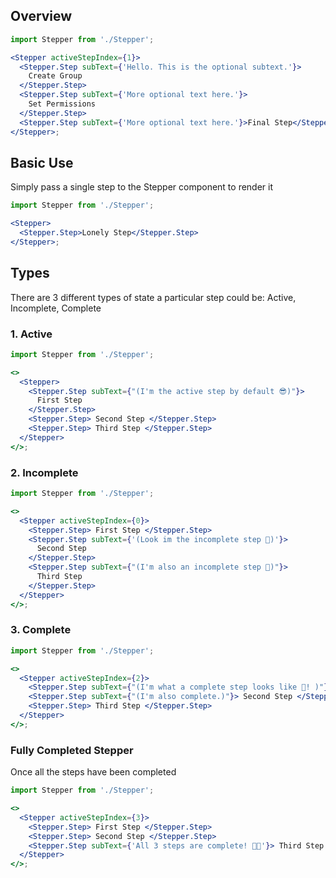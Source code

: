## Overview

```jsx
import Stepper from './Stepper';

<Stepper activeStepIndex={1}>
  <Stepper.Step subText={'Hello. This is the optional subtext.'}>
    Create Group
  </Stepper.Step>
  <Stepper.Step subText={'More optional text here.'}>
    Set Permissions
  </Stepper.Step>
  <Stepper.Step subText={'More optional text here.'}>Final Step</Stepper.Step>
</Stepper>;
```

## Basic Use

Simply pass a single step to the Stepper component to render it

```jsx
import Stepper from './Stepper';

<Stepper>
  <Stepper.Step>Lonely Step</Stepper.Step>
</Stepper>;
```

## Types

There are 3 different types of state a particular step could be: Active, Incomplete, Complete

### 1. Active

```jsx
import Stepper from './Stepper';

<>
  <Stepper>
    <Stepper.Step subText={"(I'm the active step by default 😎)"}>
      First Step
    </Stepper.Step>
    <Stepper.Step> Second Step </Stepper.Step>
    <Stepper.Step> Third Step </Stepper.Step>
  </Stepper>
</>;
```

### 2. Incomplete

```jsx
import Stepper from './Stepper';

<>
  <Stepper activeStepIndex={0}>
    <Stepper.Step> First Step </Stepper.Step>
    <Stepper.Step subText={'(Look im the incomplete step 👀)'}>
      Second Step
    </Stepper.Step>
    <Stepper.Step subText={"(I'm also an incomplete step 👀)"}>
      Third Step
    </Stepper.Step>
  </Stepper>
</>;
```

### 3. Complete

```jsx
import Stepper from './Stepper';

<>
  <Stepper activeStepIndex={2}>
    <Stepper.Step subText={"(I'm what a complete step looks like 🏁! )"}> First Step </Stepper.Step>
    <Stepper.Step subText={"(I'm also complete.)"}> Second Step </Stepper.Step>
    <Stepper.Step> Third Step </Stepper.Step>
  </Stepper>
</>;
```

### Fully Completed Stepper

Once all the steps have been completed

```jsx
import Stepper from './Stepper';

<>
  <Stepper activeStepIndex={3}>
    <Stepper.Step> First Step </Stepper.Step>
    <Stepper.Step> Second Step </Stepper.Step>
    <Stepper.Step subText={'All 3 steps are complete! 🙌🏽'}> Third Step </Stepper.Step>
  </Stepper>
</>;
```
